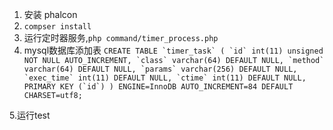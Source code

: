 1. 安装 phalcon
2. ``compser install``
3. 运行定时器服务,``php command/timer_process.php``
4. mysql数据库添加表
``CREATE TABLE `timer_task` (
  `id` int(11) unsigned NOT NULL AUTO_INCREMENT,
  `class` varchar(64) DEFAULT NULL,
  `method` varchar(64) DEFAULT NULL,
  `params` varchar(256) DEFAULT NULL,
  `exec_time` int(11) DEFAULT NULL,
  `ctime` int(11) DEFAULT NULL,
  PRIMARY KEY (`id`)
) ENGINE=InnoDB AUTO_INCREMENT=84 DEFAULT CHARSET=utf8;``

5.运行test